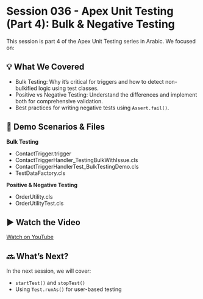# Session 036 - Apex Unit Testing (Part 4): Bulk & Negative Testing

This session is part 4 of the Apex Unit Testing series in Arabic. We focused on:

## 💡 What We Covered

- Bulk Testing: Why it’s critical for triggers and how to detect non-bulkified logic using test classes.
- Positive vs Negative Testing: Understand the differences and implement both for comprehensive validation.
- Best practices for writing negative tests using `Assert.fail()`.

## 🧪 Demo Scenarios & Files

**Bulk Testing**
- ContactTrigger.trigger
- ContactTriggerHandler_TestingBulkWithIssue.cls
- ContactTriggerHandlerTest_BulkTestingDemo.cls
- TestDataFactory.cls

**Positive & Negative Testing**
- OrderUtility.cls
- OrderUtilityTest.cls

## ▶️ Watch the Video

[Watch on YouTube](https://youtu.be/je_hAmcbIfc)

## 🔜 What’s Next?

In the next session, we will cover:
- `startTest()` and `stopTest()`  
- Using `Test.runAs()` for user-based testing
